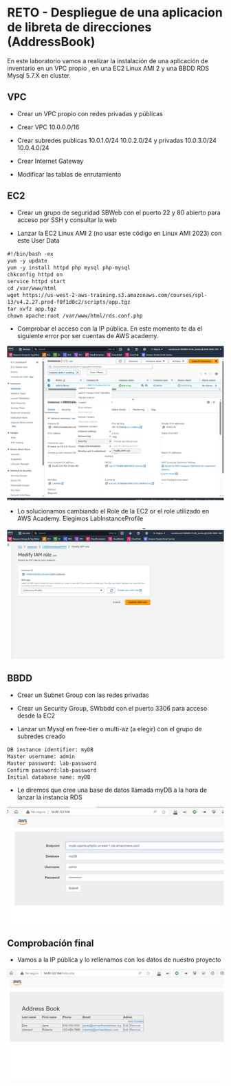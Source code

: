 # RETO - Despliegue de una aplicacion de libreta de direcciones (AddressBook)

En este laboratorio vamos a realizar la instalación de una aplicación de inventario en un VPC propio , en una EC2 Linux AMI 2 y una BBDD RDS Mysql 5.7.X en cluster.

## VPC

* Crear un VPC propio con redes privadas y públicas

* Crear VPC 10.0.0.0/16

* Crear subredes publicas 10.0.1.0/24 10.0.2.0/24 y privadas 10.0.3.0/24 10.0.4.0/24

* Crear Internet Gateway

* Modificar las tablas de enrutamiento


## EC2

* Crear un grupo de seguridad SBWeb con el puerto 22 y 80 abierto para acceso por SSH y consultar la web

* Lanzar la EC2 Linux AMI 2 (no usar este código en Linux AMI 2023) con este User Data

```
#!/bin/bash -ex
yum -y update
yum -y install httpd php mysql php-mysql
chkconfig httpd on
service httpd start
cd /var/www/html
wget https://us-west-2-aws-training.s3.amazonaws.com/courses/spl-13/v4.2.27.prod-f0f1d0c2/scripts/app.tgz
tar xvfz app.tgz
chown apache:root /var/www/html/rds.conf.php
```

* Comprobar el acceso con la IP pública. En este momento te da el siguiente error por ser cuentas de AWS academy. 

![alt text](images/1.png)

* Lo solucionamos cambiando el Role de la EC2 or el role utilizado en AWS Academy. Elegimos LabInstanceProfile

![alt text](images/2.png)



## BBDD

* Crear un Subnet Group con las redes privadas

* Crear un Security Group, SWbbdd con el puerto 3306 para acceso desde la EC2

* Lanzar un Mysql en free-tier o multi-az (a elegir) con el grupo de subredes creado
```
DB instance identifier: myDB
Master username: admin
Master password: lab-password
Confirm password:lab-password
Initial database name: myDB
```

* Le diremos que cree una base de datos llamada myDB a la hora de lanzar la instancia RDS

![alt text](images/3.png)


## Comprobacíón final

* Vamos a la IP pública  y lo rellenamos con los datos de nuestro proyecto

![alt text](images/4.png)

